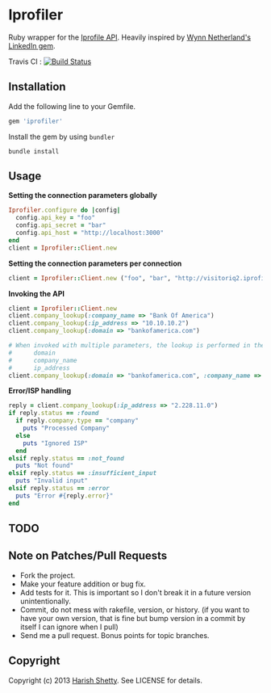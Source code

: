 # Iprofiler

Ruby wrapper for the [Iprofile API](http://www.iprofile.net/developer). Heavily inspired by [Wynn Netherland's](https://github.com/pengwynn) [LinkedIn gem](https://github.com/pengwynn/linkedin).

Travis CI : [![Build Status](https://api.travis-ci.org/kandadaboggu/iprofiler.png?branch=master)](http://travis-ci.org/kandadaboggu/iprofiler)
## Installation

Add the following line to your Gemfile.

``` ruby
gem 'iprofiler'
```

Install the gem by using `bundler`

    bundle install

## Usage

**Setting the connection parameters globally**

``` ruby
Iprofiler.configure do |config|
  config.api_key = "foo" 
  config.api_secret = "bar"
  config.api_host = "http://localhost:3000"
end
client = Iprofiler::Client.new
```
 
 
**Setting the connection parameters per connection**
 
``` ruby
client = Iprofiler::Client.new ("foo", "bar", "http://visitoriq2.iprofile.net")
```
 
**Invoking the API**
 
``` ruby
client = Iprofiler::Client.new
client.company_lookup(:company_name => "Bank Of America")    
client.company_lookup(:ip_address => "10.10.10.2")
client.company_lookup(:domain => "bankofamerica.com")

# When invoked with multiple parameters, the lookup is performed in the following order
#      domain
#      company_name
#      ip_address
client.company_lookup(:domain => "bankofamerica.com", :company_name => "Bank Of America", :ip_address => "10.10.10.2")

```
    
**Error/ISP handling**
 
``` ruby
reply = client.company_lookup(:ip_address => "2.228.11.0")    
if reply.status == :found
  if reply.company.type == "company"
    puts "Processed Company"
  else
    puts "Ignored ISP"
  end
elsif reply.status == :not_found
  puts "Not found"
elsif reply.status == :insufficient_input
  puts "Invalid input"
elsif reply.status == :error
  puts "Error #{reply.error}"
end
```

## TODO


## Note on Patches/Pull Requests

* Fork the project.
* Make your feature addition or bug fix.
* Add tests for it. This is important so I don't break it in a
  future version unintentionally.
* Commit, do not mess with rakefile, version, or history.
  (if you want to have your own version, that is fine but
   bump version in a commit by itself I can ignore when I pull)
* Send me a pull request. Bonus points for topic branches.

## Copyright

Copyright (c) 2013 [Harish Shetty](http://kandadaboggu.com). See LICENSE for details.
